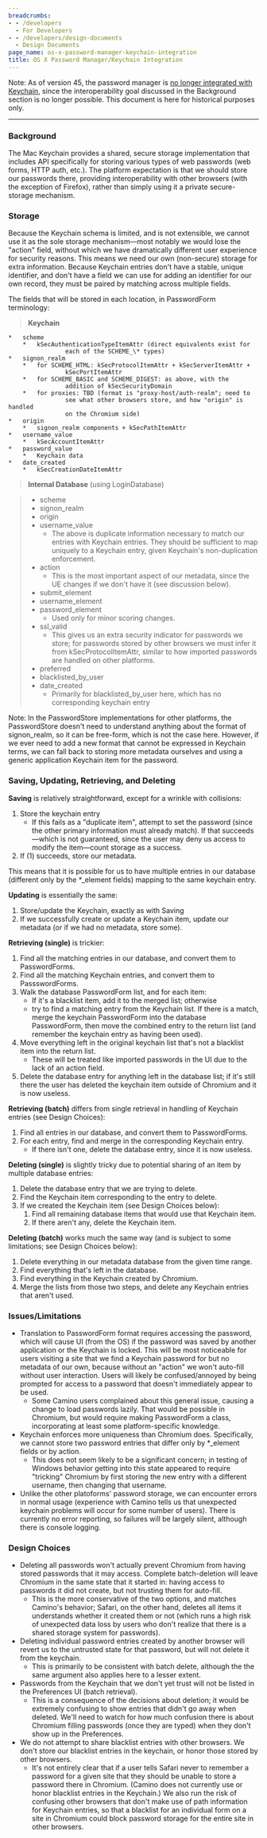 ```yaml
---
breadcrumbs:
- - /developers
  - For Developers
- - /developers/design-documents
  - Design Documents
page_name: os-x-password-manager-keychain-integration
title: OS X Password Manager/Keychain Integration
---
```


Note: As of version 45, the password manager is [no longer integrated with
Keychain](https://code.google.com/p/chromium/issues/detail?id=466638), since the
interoperability goal discussed in the Background section is no longer possible.
This document is here for historical purposes only.

---

### Background

The Mac Keychain provides a shared, secure storage implementation that includes
API specifically for storing various types of web passwords (web forms, HTTP
auth, etc.). The platform expectation is that we should store our passwords
there, providing interoperability with other browsers (with the exception of
Firefox), rather than simply using it a private secure-storage mechanism.

### Storage

Because the Keychain schema is limited, and is not extensible, we cannot use it
as the sole storage mechanism—most notably we would lose the "action" field,
without which we have dramatically different user experience for security
reasons. This means we need our own (non-secure) storage for extra information.
Because Keychain entries don't have a stable, unique identifier, and don't have
a field we can use for adding an identifier for our own record, they must be
paired by matching across multiple fields.

The fields that will be stored in each location, in PasswordForm terminology:

> **Keychain**

    *   scheme
        *   kSecAuthenticationTypeItemAttr (direct equivalents exist for
                    each of the SCHEME_\* types)
    *   signon_realm
        *   for SCHEME_HTML: kSecProtocolItemAttr + kSecServerItemAttr +
                    kSecPortItemAttr
        *   for SCHEME_BASIC and SCHEME_DIGEST: as above, with the
                    addition of kSecSecurityDomain
        *   for proxies: TBD (format is "proxy-host/auth-realm"; need to
                    see what other browsers store, and how "origin" is handled
                    on the Chromium side)
    *   origin
        *   signon_realm components + kSecPathItemAttr
    *   username_value
        *   kSecAccountItemAttr
    *   password_value
        *   Keychain data
    *   date_created
        *   kSecCreationDateItemAttr

> **Internal Database** (using LoginDatabase)

> *   scheme
> *   signon_realm
> *   origin
> *   username_value
>     *   The above is duplicate information necessary to match our
                  entries with Keychain entries. They should be sufficient to
                  map uniquely to a Keychain entry, given Keychain's
                  non-duplication enforcement.
> *   action
>     *   This is the most important aspect of our metadata, since the
                  UE changes if we don't have it (see discussion below).
> *   submit_element
> *   username_element
> *   password_element
>     *   Used only for minor scoring changes.
> *   ssl_valid
>     *   This gives us an extra security indicator for passwords we
                  store; for passwords stored by other browsers we must infer it
                  from kSecProtocolItemAttr, similar to how imported passwords
                  are handled on other platforms.
> *   preferred
> *   blacklisted_by_user
> *   date_created
>     *   Primarily for blacklisted_by_user here, which has no
                  corresponding keychain entry

Note: In the PasswordStore implementations for other platforms, the
PasswordStore doesn't need to understand anything about the format of
signon_realm, so it can be free-form, which is not the case here. However, if we
ever need to add a new format that cannot be expressed in Keychain terms, we can
fall back to storing more metadata ourselves and using a generic application
Keychain item for the password.

### Saving, Updating, Retrieving, and Deleting

**Saving** is relatively straightforward, except for a wrinkle with collisions:

1.  Store the keychain entry
    *   If this fails as a "duplicate item", attempt to set the password
                (since the other primary information must already match). If
                that succeeds—which is not guaranteed, since the user may deny
                us access to modify the item—count storage as a success.
2.  If (1) succeeds, store our metadata.

This means that it is possible for us to have multiple entries in our database
(different only by the \*_element fields) mapping to the same keychain entry.

**Updating** is essentially the same:

1.  Store/update the Keychain, exactly as with Saving
2.  If we successfully create or update a Keychain item, update our
            metadata (or if we had no metadata, store some).

**Retrieving (single)** is trickier:

1.  Find all the matching entries in our database, and convert them to
            PasswordForms.
2.  Find all the matching Keychain entries, and convert them to
            PassswordForms.
3.  Walk the database PasswordForm list, and for each item:
    *   If it's a blacklist item, add it to the merged list; otherwise
    *   try to find a matching entry from the Keychain list. If there is
                a match, merge the keychain PasswordForm into the database
                PasswordForm, then move the combined entry to the return list
                (and remember the keychain entry as having been used).
4.  Move everything left in the original keychain list that's not a
            blacklist item into the return list.
    *   These will be treated like imported passwords in the UI due to
                the lack of an action field.
5.  Delete the database entry for anything left in the database list; if
            it's still there the user has deleted the keychain item outside of
            Chromium and it is now useless.

**Retrieving (batch)** differs from single retrieval in handling of Keychain
entries (see Design Choices):

1.  Find all entries in our database, and convert them to PasswordForms.
2.  For each entry, find and merge in the corresponding Keychain entry.
    *   If there isn't one, delete the database entry, since it is now
                useless.

**Deleting (single)** is slightly tricky due to potential sharing of an item by
multiple database entries:

1.  Delete the database entry that we are trying to delete.
2.  Find the Keychain item corresponding to the entry to delete.
3.  If we created the Keychain item (see Design Choices below):
    1.  Find all remaining database items that would use that Keychain
                item.
    2.  If there aren't any, delete the Keychain item.

**Deleting (batch)** works much the same way (and is subject to some
limitations; see Design Choices below):

1.  Delete everything in our metadata database from the given time
            range.
2.  Find everything that's left in the database.
3.  Find everything in the Keychain created by Chromium.
4.  Merge the lists from those two steps, and delete any Keychain
            entries that aren't used.

### Issues/Limitations

*   Translation to PasswordForm format requires accessing the password,
            which will cause UI (from the OS) if the password was saved by
            another application or the Keychain is locked. This will be most
            noticeable for users visiting a site that we find a Keychain
            password for but no metadata of our own, because without an "action"
            we won't auto-fill without user interaction. Users will likely be
            confused/annoyed by being prompted for access to a password that
            doesn't immediately appear to be used.
    *   Some Camino users complained about this general issue, causing a
                change to load passwords lazily. That would be possible in
                Chromium, but would require making PasswordForm a class,
                incorporating at least some platform-specific knowledge.
*   Keychain enforces more uniqueness than Chromium does. Specifically,
            we cannot store two password entries that differ only by \*_element
            fields or by action.
    *   This does not seem likely to be a significant concern; in
                testing of Windows behavior getting into this state appeared to
                require "tricking" Chromium by first storing the new entry with
                a different username, then changing that username.
*   Unlike the other platoforms' password storage, we can encounter
            errors in normal usage (experience with Camino tells us that
            unexpected keychain problems will occur for some number of users).
            There is currently no error reporting, so failures will be largely
            silent, although there is console logging.

### Design Choices

*   Deleting all passwords won't actually prevent Chromium from having
            stored passwords that it may access. Complete batch-deletion will
            leave Chromium in the same state that it started in: having access
            to passwords it did not create, but not trusting them for auto-fill.
    *   This is the more conservative of the two options, and matches
                Camino's behavior; Safari, on the other hand, deletes all items
                it understands whether it created them or not (which runs a high
                risk of unexpected data loss by users who don't realize that
                there is a shared storage system for passwords).
*   Deleting individual password entries created by another browser will
            revert us to the untrusted state for that password, but will not
            delete it from the keychain.
    *   This is primarily to be consistent with batch delete, although
                the the same argument also applies here to a lesser extent.
*   Passwords from the Keychain that we don't yet trust will not be
            listed in the Preferences UI (batch retrieval).
    *   This is a consequence of the decisions about deletion; it would
                be extremely confusing to show entries that didn't go away when
                deleted. We'll need to watch for how much confusion there is
                about Chromium filling passwords (once they are typed) when they
                don't show up in the Preferences.
*   We do not attempt to share blacklist entries with other browsers. We
            don't store our blacklist entries in the keychain, or honor those
            stored by other browsers.
    *   It's not entirely clear that if a user tells Safari never to
                remember a password for a given site that they should be unable
                to store a password there in Chromium. (Camino does not
                currently use or honor blacklist entries in the Keychain.) We
                also run the risk of confusing other browsers that don't make
                use of path information for Keychain entries, so that a
                blacklist for an individual form on a site in Chromium could
                block password storage for the entire site in other browsers.
